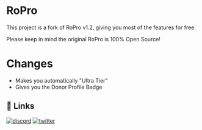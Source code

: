 
# RoPro

This project is a fork of RoPro v1.2, giving you most of the features for free.

Please keep in mind the original RoPro is 100% Open Source!

# Changes 
- Makes you automatically "Ultra Tier"
- Gives you the Donor Profile Badge

## 🔗 Links
[![discord](https://img.shields.io/badge/discord-0084DD?style=for-the-badge&logo=discord&logoColor=white)](https://discord.gg/Y2beYJbZwt/)
[![twitter](https://img.shields.io/badge/twitter-0084DD?style=for-the-badge&logo=twitter&logoColor=white)](https://twitter.com/itsproyal/)

  